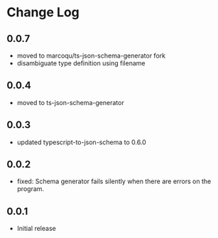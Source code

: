 # Change Log


## 0.0.7
- moved to marcoqu/ts-json-schema-generator fork
- disambiguate type definition using filename

## 0.0.4
- moved to ts-json-schema-generator

## 0.0.3
- updated typescript-to-json-schema to 0.6.0

## 0.0.2
- fixed: Schema generator fails silently when there are errors on the program.

## 0.0.1
- Initial release